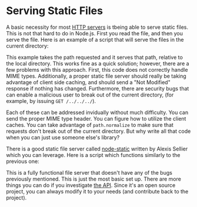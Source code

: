# Serving Static Files

A basic necessity for most [HTTP servers](how-to-create-a-HTTPS-server.html) is tbeing able to serve static files. This is not that hard to do in Node.js. First you read the file, and then you serve the file.  Here is an example of a script that will serve the files in the current directory:

<script src='http://snippets.c9.io/github.com/c9/nodemanual.org-examples/nodejs_dev_guide/serving_files/fs.serving.files.1.js?linestart=0&lineend=0&showlines=false' defer='defer'></script>

This example takes the path requested and it serves that path, relative to the local directory. This works fine as a quick solution; however, there are a few problems with this approach. First, this code does not correctly handle MIME types. Additionally, a proper static file server should really be taking advantage of client side caching, and should send a "Not Modified" response if nothing has changed.  Furthermore, there are security bugs that can enable a malicious user to break out of the current directory, (for example, by issuing `GET /../../../`). 

Each of these can be addressed invidually without much difficulty. You can send the proper MIME type header. You can figure how to utilize the client caches. You can take advantage of `path.normalize` to make sure that requests don't break out of the current directory. But why write all that code when you can just use someone else's library? 

There is a good static file server called [node-static](https://github.com/cloudhead/node-static) written by Alexis Sellier which you can leverage. Here is a script which functions similarly to the previous one:

<script src='http://snippets.c9.io/github.com/c9/nodemanual.org-examples/nodejs_dev_guide/serving_files/fs.serving.files.2.js?linestart=0&lineend=0&showlines=false' defer='defer'></script>

This is a fully functional file server that doesn't have any of the bugs previously mentioned. This is just the most basic set up. There are more things you can do if you investigate [the API](https://github.com/cloudhead/node-static). Since it's an open source project, you can always modify it to your needs (and contribute back to the project).